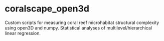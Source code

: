 # coralscape_open3d
Custom scripts for measuring coral reef microhabitat structural complexity using open3D and numpy.
Statistical analyses of multilevel/hierarchical linear regression.
